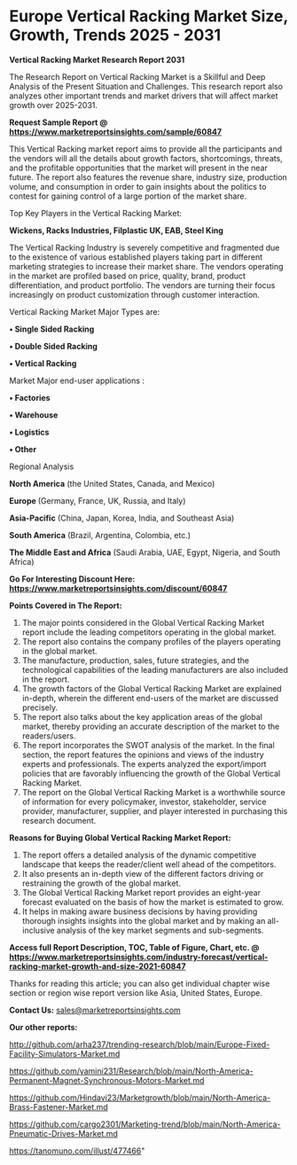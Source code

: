 # Europe Vertical Racking Market Size, Growth, Trends 2025 - 2031

<strong>Vertical Racking Market Research Report 2031</strong>

The Research Report on Vertical Racking Market is a Skillful and Deep Analysis of the Present Situation and Challenges. This research report also analyzes other important trends and market drivers that will affect market growth over 2025-2031.

<strong>Request Sample Report @ <a href=https://www.marketreportsinsights.com/sample/60847>https://www.marketreportsinsights.com/sample/60847</a></strong>

This Vertical Racking market report aims to provide all the participants and the vendors will all the details about growth factors, shortcomings, threats, and the profitable opportunities that the market will present in the near future. The report also features the revenue share, industry size, production volume, and consumption in order to gain insights about the politics to contest for gaining control of a large portion of the market share.

Top Key Players in the Vertical Racking Market:

<strong>Wickens, Racks Industries, Filplastic UK, EAB, Steel King</strong>

The Vertical Racking Industry is severely competitive and fragmented due to the existence of various established players taking part in different marketing strategies to increase their market share. The vendors operating in the market are profiled based on price, quality, brand, product differentiation, and product portfolio. The vendors are turning their focus increasingly on product customization through customer interaction.

Vertical Racking Market Major Types are:

<strong>• Single Sided Racking

• Double Sided Racking

• Vertical Racking</strong>

Market Major end-user applications :

<strong>• Factories

• Warehouse

• Logistics

• Other</strong>

Regional Analysis

</u><strong><b>North America</b></strong> (the United States, Canada, and Mexico)

<strong><b>Europe </b></strong>(Germany, France, UK, Russia, and Italy)

<strong><b>Asia-Pacific</b></strong> (China, Japan, Korea, India, and Southeast Asia)

<strong><b>South America</b></strong> (Brazil, Argentina, Colombia, etc.)

<strong><b>The Middle East and Africa</b></strong> (Saudi Arabia, UAE, Egypt, Nigeria, and South Africa)

<strong>Go For Interesting Discount Here: <a href=https://www.marketreportsinsights.com/discount/60847>https://www.marketreportsinsights.com/discount/60847</a></strong>

<strong>Points Covered in The Report:</strong>
<ol>
  <li>The major points considered in the Global Vertical Racking Market report include the leading competitors operating in the global market.</li>
  <li>The report also contains the company profiles of the players operating in the global market.</li>
  <li>The manufacture, production, sales, future strategies, and the technological capabilities of the leading manufacturers are also included in the report.</li>
  <li>The growth factors of the Global Vertical Racking Market are explained in-depth, wherein the different end-users of the market are discussed precisely.</li>
  <li>The report also talks about the key application areas of the global market, thereby providing an accurate description of the market to the readers/users.</li>
  <li>The report incorporates the SWOT analysis of the market. In the final section, the report features the opinions and views of the industry experts and professionals. The experts analyzed the export/import policies that are favorably influencing the growth of the Global Vertical Racking Market.</li>
  <li>The report on the Global Vertical Racking Market is a worthwhile source of information for every policymaker, investor, stakeholder, service provider, manufacturer, supplier, and player interested in purchasing this research document.</li>
</ol>
<strong>Reasons for Buying Global Vertical Racking Market Report:</strong>

<ol>
  <li>The report offers a detailed analysis of the dynamic competitive landscape that keeps the reader/client well ahead of the competitors.</li>
  <li>It also presents an in-depth view of the different factors driving or restraining the growth of the global market.</li>
  <li>The Global Vertical Racking Market report provides an eight-year forecast evaluated on the basis of how the market is estimated to grow.</li>
  <li>It helps in making aware business decisions by having providing thorough insights insights into the global market and by making an all-inclusive analysis of the key market segments and sub-segments.</li>
</ol>
<strong>Access full Report Description, TOC, Table of Figure, Chart, etc. @ <a href=https://www.marketreportsinsights.com/industry-forecast/vertical-racking-market-growth-and-size-2021-60847>https://www.marketreportsinsights.com/industry-forecast/vertical-racking-market-growth-and-size-2021-60847</a></strong>


Thanks for reading this article; you can also get individual chapter wise section or region wise report version like Asia, United States, Europe.

<strong>Contact Us:</strong>
sales@marketreportsinsights.com

<strong>Our other reports:</strong>

<a href=http://github.com/arha237/trending-research/blob/main/Europe-Fixed-Facility-Simulators-Market.md>http://github.com/arha237/trending-research/blob/main/Europe-Fixed-Facility-Simulators-Market.md</a>

<a href=https://github.com/yamini231/Research/blob/main/North-America-Permanent-Magnet-Synchronous-Motors-Market.md>https://github.com/yamini231/Research/blob/main/North-America-Permanent-Magnet-Synchronous-Motors-Market.md</a>

<a href=https://github.com/Hindavi23/Marketgrowth/blob/main/North-America-Brass-Fastener-Market.md>https://github.com/Hindavi23/Marketgrowth/blob/main/North-America-Brass-Fastener-Market.md</a>

<a href=https://github.com/cargo2301/Marketing-trend/blob/main/North-America-Pneumatic-Drives-Market.md>https://github.com/cargo2301/Marketing-trend/blob/main/North-America-Pneumatic-Drives-Market.md</a>

<a href=https://tanomuno.com/illust/477466>https://tanomuno.com/illust/477466</a>"
